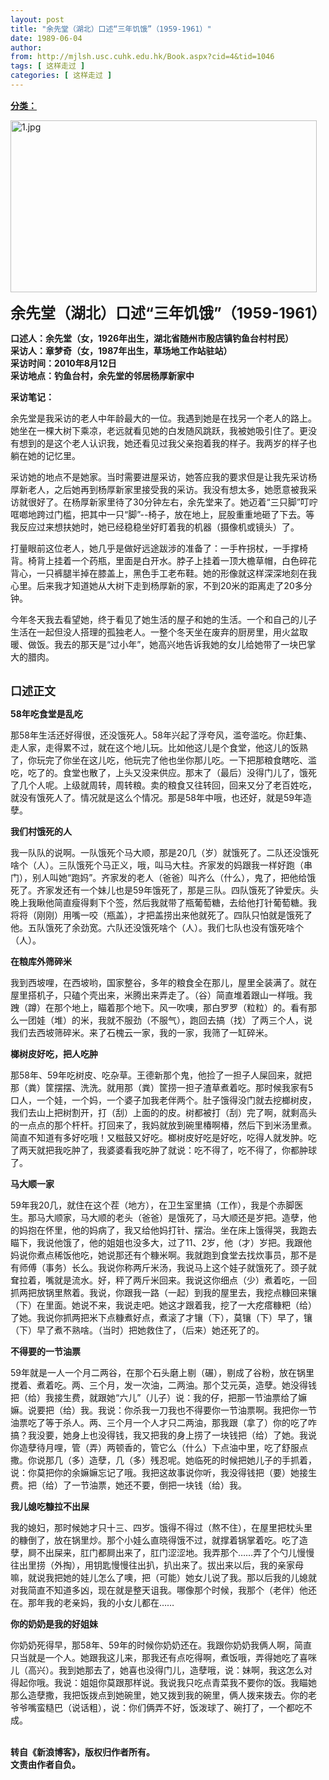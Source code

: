 ```yaml
---
layout: post
title: "余先堂（湖北）口述“三年饥饿”（1959-1961）"
date: 1989-06-04
author: 
from: http://mjlsh.usc.cuhk.edu.hk/Book.aspx?cid=4&tid=1046
tags: [ 这样走过 ]
categories: [ 这样走过 ]
---
```


<div style="margin: 15px 10px 10px 0px;">
 <div>
  <span id="ctl00_ContentPlaceHolder1_chapter1_SubjectLabel" style="font-weight:bold;text-decoration:underline;">
   分类：
  </span>
 </div>
 <p>
  <img align="top" alt="1.jpg" border="0" height="275" src="http://mjlsh.usc.cuhk.edu.hk/medias/contents/1046/1.jpg" width="490"/>
 </p>
 <p>
  <strong>
   <font size="5">
    余先堂（湖北）口述“三年饥饿”（1959-1961）
   </font>
  </strong>
 </p>
 <p>
  <strong>
   口述人：余先堂（女，1926年出生，湖北省随州市殷店镇钓鱼台村村民）
   <br/>
   采访人：章梦奇（女，1987年出生，草场地工作站驻站）
   <br/>
   采访时间：2010年8月12日
   <br/>
   采访地点：钓鱼台村，余先堂的邻居杨厚新家中
  </strong>
 </p>
 <p>
  <strong>
   采访笔记：
  </strong>
 </p>
 <p>
  余先堂是我采访的老人中年龄最大的一位。我遇到她是在找另一个老人的路上。她坐在一棵大树下乘凉，老远就看见她的白发随风跳跃，我被她吸引住了。更没有想到的是这个老人认识我，她还看见过我父亲抱着我的样子。我两岁的样子也躺在她的记忆里。
 </p>
 <p>
  采访她的地点不是她家。当时需要进屋采访，她答应我的要求但是让我先采访杨厚新老人，之后她再到杨厚新家里接受我的采访。我没有想太多，她愿意被我采访就很好了。在杨厚新家里待了30分钟左右，余先堂来了。她迈着“三只脚”叮咛哐啷地跨过门槛，把其中一只“脚”--椅子，放在地上，屁股重重地砸了下去。等我反应过来想扶她时，她已经稳稳坐好盯着我的机器（摄像机或镜头）了。
 </p>
 <p>
  打量眼前这位老人，她几乎是做好远途跋涉的准备了：一手杵拐杖，一手撑椅背。椅背上挂着一个药瓶，里面是白开水。脖子上挂着一顶大檐草帽，白色碎花背心，一只裤腿半掉在膝盖上，黑色手工老布鞋。她的形像就这样深深地刻在我心里。后来我才知道她从大树下走到杨厚新的家，不到20米的距离走了20多分钟。
 </p>
 <p>
  今年冬天我去看望她，终于看见了她生活的屋子和她的生活。一个和自己的儿子生活在一起但没人搭理的孤独老人。一整个冬天坐在废弃的厨房里，用火盆取暖、做饭。我去的那天是“过小年”，她高兴地告诉我她的女儿给她带了一块巴掌大的腊肉。
 </p>
 <p>
  <br/>
  <strong>
   <font size="4">
    口述正文
   </font>
  </strong>
 </p>
 <p>
  <strong>
   58年吃食堂是乱吃
  </strong>
 </p>
 <p>
  那58年生活还好得很，还没饿死人。58年兴起了浮夸风，滥夸滥吃。你赶集、走人家，走得累不过，就在这个地儿玩。比如他这儿是个食堂，他这儿的饭熟了，你玩完了你坐在这儿吃，他玩完了他也坐你那儿吃。一下把那粮食瞎吃、滥吃，吃了的。食堂也散了，上头又没来供应。那末了（最后）没得门儿了，饿死了几个人呢。上级就周转，周转粮。卖的粮食又往转回，回来又分了老百姓吃，就没有饿死人了。情况就是这么个情况。那是58年中哦，也还好，就是59年造孽。
 </p>
 <p>
  <strong>
   我们村饿死的人
  </strong>
 </p>
 <p>
  我一队队的说啊。一队饿死个马大顺，那是20几（岁）就饿死了。二队还没饿死啥个（人）。三队饿死个马正义，哦，叫马大柱。齐家发的妈跟我一样好跑（串门），别人叫她“跑妈”。齐家发的老人（爸爸）叫齐么（什么），鬼了，把他给饿死了。齐家发还有一个妹儿也是59年饿死了，那是三队。四队饿死了钟爱庆。头晚上我瞅他简直瘦得剩下个签，然后我就带了瓶葡萄糖，去给他打针葡萄糖。我将将（刚刚）用嘴一咬（瓶盖），才把盖捞出来他就死了。四队只怕就是饿死了他。五队饿死了余劲宽。六队还没饿死啥个（人）。我们七队也没有饿死啥个（人）。
 </p>
 <p>
  <strong>
   在粮库外筛碎米
  </strong>
 </p>
 <p>
  我到西坡哩，在西坡哟，国家整谷，多年的粮食全在那儿，屋里全装满了。就在屋里搭机子，只磕个壳出来，米腾出来弄走了。（谷）简直堆着跟山一样哦。我跩（蹲）在那个地上，瞄着那个地下。风一吹噢，那白罗罗（粒粒）的。看有那么一团娃（堆）的米，我就不服劲（不服气），跑回去搞（找）了两三个人，说我们去西坡筛碎米。来了石槐云一家，我的一家，我筛了一缸碎米。
 </p>
 <p>
  <strong>
   榔树皮好吃，把人吃肿
  </strong>
 </p>
 <p>
  那58年、59年吃树皮、吃杂草。王德新那个鬼，他捡了一担子人屎回来，就把那（粪）筐摆摆、洗洗。就用那（粪）筐捞一担子渣草煮着吃。那时候我家有5口人，一个娃，一个妈，一个婆子加我老伴两个。肚子饿得没门就去挖榔树皮，我们去山上把树割开，打（刮）上面的的皮。树都被打（刮）完了啊，就剩高头的一点点的那个杆杆。打回来了，我妈就放到碗里椿啊椿，然后下到米汤里煮。简直不知道有多好吃哦！又糍鼓又好吃。榔树皮好吃是好吃，吃得人就发肿。吃了两天就把我吃肿了，我婆婆看我吃肿了就说：吃不得了，吃不得了，你都肿球了。
 </p>
 <p>
  <strong>
   马大顺一家
  </strong>
 </p>
 <p>
  59年我20几，就住在这个茬（地方），在卫生室里搞（工作），我是个赤脚医生。那马大顺家，马大顺的老头（爸爸）是饿死了，马大顺还是岁把。造孽，他的妈抱在怀里，他的妈病了，我又给他妈打针、摆治。坐在床上饿得哭，我跑去瞄下，我说他饿了，他的姐姐也没多大，过了11、2岁，他（才）岁把。我跟他妈说你煮点稀饭他吃，她说那还有个糠米啊。我就跑到食堂去找炊事员，那不是有师傅（事务）长么。我说你称两斤米汤，我说马上这个娃子就饿死了。颈子就耷拉着，嘴就是流水。好，秤了两斤米回来。我说这你细点（少）煮着吃，一回抓两把放锅里熬着。我说，你跟我一路（一起）到我的屋里去，我挖点糠回来镶（下）在里面。她说不来，我说走吧。她这才跟着我，挖了一大疙瘩糠粑（给）了她。我说你抓两把米下点糠煮好点，煮滚了才镶（下），莫镶（下）早了，镶（下）早了煮不熟啥。（当时）把她救住了，（后来）她还死了的。
 </p>
 <p>
  <strong>
   不得要的一节油票
  </strong>
 </p>
 <p>
  59年就是一人一个月二两谷，在那个石头磨上剔（碾），剔成了谷粉，放在锅里搅着、煮着吃。两、三个月，发一次油，二两油。那个艾元英，造孽。她没得钱把（给）我接生费，就跟她“六儿”（儿子）说：我的仔，把那一节油票给了嫲嫲。说要把（给）我。我说：你杀我一刀我也不得要你一节油票啊。我把你一节油票吃了等于杀人。两、三个月一个人才只二两油，那我跟（拿了）你的吃了咋搞？我没要，她身上也没得钱，我又把我的身上捞了一块钱把（给）了她。我说你造孽待月哩，管（弄）两顿香的，管它么（什么）下点油中里，吃了舒服点撒。你说那几（多）造孽，几（多）残忍呢。她临死的时候把她儿子的手抓着，说：你莫把你的余嫲嫲忘记了哦。我把这故事说你听，我没得钱把（要）她接生费。把（给）了一节油票，她还不要，倒把一块钱（给）我。
 </p>
 <p>
  <strong>
   我儿媳吃糠拉不出屎
  </strong>
 </p>
 <p>
  我的媳妇，那时候她才只十三、四岁。饿得不得过（熬不住），在屋里把枕头里的糠倒了，放在锅里炒。那个小娃么直晓得饿不过，就撑着锅掌着吃。吃了造孽，屙不出屎来，肛门都屙出来了，肛门涩涩地。我弄那个……弄了个勺儿慢慢往出里捞（外掏），用钥匙慢慢往出扒，扒出来了。拔出来以后，我的亲家母嘛，就说我把她的娃儿怎么了噢，把（可能）她女儿说了我。那以后我的儿媳就对我简直不知道多凶，现在就是整天诅我。哪像那个时候，我那个（老伴）他还在。那年我的老亲妈，我的小女儿都在……
 </p>
 <p>
  <strong>
   你的奶奶是我的好姐妹
  </strong>
 </p>
 <p>
  你奶奶死得早，那58年、59年的时候你奶奶还在。我跟你奶奶我俩人啊，简直只当就是一个人。她跟我这儿来，那我还有点吃得啊，煮饭哦，弄得她吃了喜咪儿（高兴）。我到她那去了，她喜也没得门儿，造孽哦，说：妹啊，我这怎么对得起你哦。我说：姐姐你莫跟那样说。我说我只吃点青菜我不要你的饭。我瞄她那么造孽撒，我把饭拨点到她碗里，她又拨到我的碗里，俩人拨来拨去。你的老爷爷嘴蛮糙巴（说话粗），说：你们俩弄不好，饭泼球了、碗打了，一个都吃不成。
 </p>
 <p>
  <br/>
  <strong>
   转自《新浪博客》，版权归作者所有。
   <br/>
   文责由作者自负。
  </strong>
 </p>
</div>

